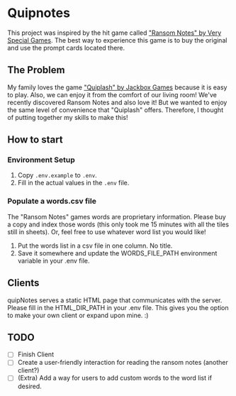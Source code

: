 # Quipnotes

This project was inspired by the hit game called ["Ransom Notes" by Very Special Games](https://www.veryspecialgames.com/products/ransom-notes-the-ridiculous-word-magnet-game). The best way to experience
this game is to buy the original and use the prompt cards located there. 

## The Problem

My family loves the game ["Quiplash" by Jackbox Games](https://www.jackboxgames.com/games/quiplash) because it is easy 
to play. Also, we can enjoy it from the comfort of our living room! We've recently discovered Ransom Notes and also 
love it! But we wanted to enjoy the same level of convenience that "Quiplash" offers. Therefore, I thought of putting 
together my skills to make this!

## How to start

### Environment Setup
1. Copy `.env.example` to `.env`.
2. Fill in the actual values in the `.env` file.

### Populate a words.csv file
The "Ransom Notes" games words are proprietary information. Please buy a copy and index those words (this only took 
me 15 minutes with all the tiles still in sheets). Or, feel free to use whatever word list you would like!

1. Put the words list in a csv file in one column. No title.
2. Save it somewhere and update the WORDS_FILE_PATH environment variable in your .env file.

## Clients
quipNotes serves a static HTML page that communicates with the server. Please fill in the HTML_DIR_PATH in your
.env file. This gives you the option to make your own client or expand upon mine. :) 

## TODO
- [ ] Finish Client
- [ ] Create a user-friendly interaction for reading the ransom notes (another client?)
- [ ] (Extra) Add a way for users to add custom words to the word list if desired.